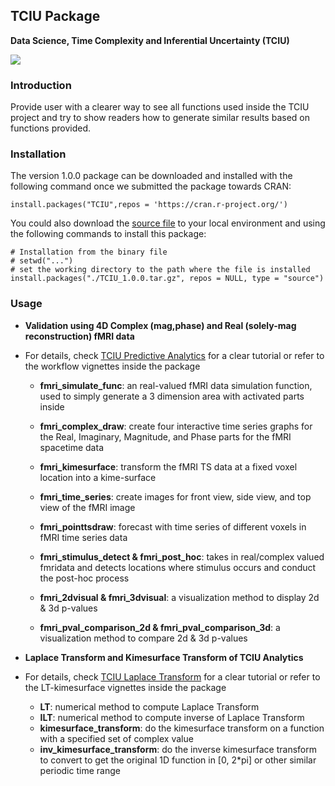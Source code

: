 ## TCIU Package

**Data Science, Time Complexity and Inferential Uncertainty (TCIU)**

<a href="http://socr.umich.edu/TCIU"><img align="middle" src="https://raw.githubusercontent.com/SOCR/TCIU/master/images/TCUI_P2.png"></a>

### Introduction

Provide user with a clearer way to see all functions used inside the TCIU project and try to show readers how to generate similar results based on functions provided.


### Installation

The version 1.0.0 package can be downloaded and installed with the following command once we submitted the package towards CRAN:
```{r Installation of the CBDA package from CRAN, eval = FALSE}
install.packages("TCIU",repos = 'https://cran.r-project.org/')
```

You could also download the [source file](https://github.com/SOCR/TCIU/raw/master/package/TCIU_1.0.0.tar.gz) to your local environment and using the following commands to install this package:

```{r Installation of the CBDA package, eval = FALSE}
# Installation from the binary file
# setwd("...")
# set the working directory to the path where the file is installed
install.packages("./TCIU_1.0.0.tar.gz", repos = NULL, type = "source")
```

### Usage

+ **Validation using 4D Complex (mag,phase) and Real (solely-mag reconstruction) fMRI data**
+ For details, check [TCIU Predictive Analytics](https://www.socr.umich.edu/TCIU/HTMLs/TCIU_Predictive_Analytics.html) for a clear tutorial or refer to the workflow vignettes inside the package 
  + **fmri_simulate_func**: an real-valued fMRI data simulation function, used to simply generate a 3 dimension area with activated parts inside
  + **fmri_complex_draw**: create four interactive time series graphs for the Real, Imaginary, Magnitude, and Phase parts for the fMRI spacetime data
  + **fmri_kimesurface**: transform the fMRI TS data at a fixed voxel location into a kime-surface
  + **fmri_time_series**: create images for front view, side view, and top view of the fMRI image
  + **fmri_pointtsdraw**: forecast with time series of different voxels in fMRI time series data
  + **fmri_stimulus_detect & fmri_post_hoc**: takes in real/complex valued fmridata and detects locations where stimulus occurs and conduct the post-hoc process
  + **fmri_2dvisual & fmri_3dvisual**: a visualization method to display 2d & 3d p-values

  + **fmri_pval_comparison_2d & fmri_pval_comparison_3d**:  a visualization method to compare 2d & 3d p-values

+ **Laplace Transform and Kimesurface Transform of TCIU Analytics**
+ For details, check [TCIU Laplace Transform](https://www.socr.umich.edu/TCIU/HTMLs/Laplace_Transform_Timeseries_Kimesurfaces.html) for a clear tutorial or refer to the LT-kimesurface vignettes inside the package 
  + **LT**:  numerical method to compute Laplace Transform 
  + **ILT**:  numerical method to compute inverse of Laplace Transform 
  + **kimesurface_transform**:  do the kimesurface transform on a function with a specified set of complex value
  + **inv_kimesurface_transform**:  do the inverse kimesurface transform to convert to get the original 1D function in [0, 2*pi] or other similar periodic time range